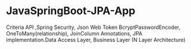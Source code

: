 # JavaSpringBoot-JPA-App
Criteria API ,Spring Security, Json Web Token BcryptPasswordEncoder, OneToMany(relationship), JoinColumn Annotations, JPA implementation.Data Access Layer, Business Layer (N Layer Architecture)
